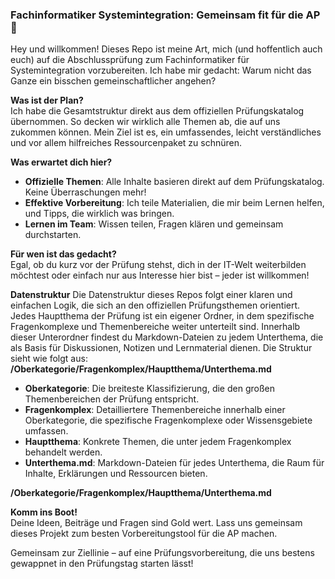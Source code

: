 ### Fachinformatiker Systemintegration: Gemeinsam fit für die AP 🚀

Hey und willkommen! Dieses Repo ist meine Art, mich (und hoffentlich auch euch) auf die Abschlussprüfung zum Fachinformatiker für Systemintegration vorzubereiten. Ich habe mir gedacht: Warum nicht das Ganze ein bisschen gemeinschaftlicher angehen?

**Was ist der Plan?**  
Ich habe die Gesamtstruktur direkt aus dem offiziellen Prüfungskatalog übernommen. So decken wir wirklich alle Themen ab, die auf uns zukommen können. Mein Ziel ist es, ein umfassendes, leicht verständliches und vor allem hilfreiches Ressourcenpaket zu schnüren.

**Was erwartet dich hier?**  
- **Offizielle Themen**: Alle Inhalte basieren direkt auf dem Prüfungskatalog. Keine Überraschungen mehr!
- **Effektive Vorbereitung**: Ich teile Materialien, die mir beim Lernen helfen, und Tipps, die wirklich was bringen.
- **Lernen im Team**: Wissen teilen, Fragen klären und gemeinsam durchstarten.

**Für wen ist das gedacht?**  
Egal, ob du kurz vor der Prüfung stehst, dich in der IT-Welt weiterbilden möchtest oder einfach nur aus Interesse hier bist – jeder ist willkommen!

**Datenstruktur**
Die Datenstruktur dieses Repos folgt einer klaren und einfachen Logik, die sich an den offiziellen Prüfungsthemen orientiert. Jedes Hauptthema der Prüfung ist ein eigener Ordner, in dem spezifische Fragenkomplexe und Themenbereiche weiter unterteilt sind. Innerhalb dieser Unterordner findest du Markdown-Dateien zu jedem Unterthema, die als Basis für Diskussionen, Notizen und Lernmaterial dienen. Die Struktur sieht wie folgt aus: **/Oberkategorie/Fragenkomplex/Hauptthema/Unterthema.md**
- **Oberkategorie**: Die breiteste Klassifizierung, die den großen Themenbereichen der Prüfung entspricht.
- **Fragenkomplex**: Detailliertere Themenbereiche innerhalb einer Oberkategorie, die spezifische Fragenkomplexe oder Wissensgebiete umfassen.
- **Hauptthema**: Konkrete Themen, die unter jedem Fragenkomplex behandelt werden.
- **Unterthema.md**: Markdown-Dateien für jedes Unterthema, die Raum für Inhalte, Erklärungen und Ressourcen bieten.

**/Oberkategorie/Fragenkomplex/Hauptthema/Unterthema.md**

**Komm ins Boot!**  
Deine Ideen, Beiträge und Fragen sind Gold wert. Lass uns gemeinsam dieses Projekt zum besten Vorbereitungstool für die AP machen.

Gemeinsam zur Ziellinie – auf eine Prüfungsvorbereitung, die uns bestens gewappnet in den Prüfungstag starten lässt!
